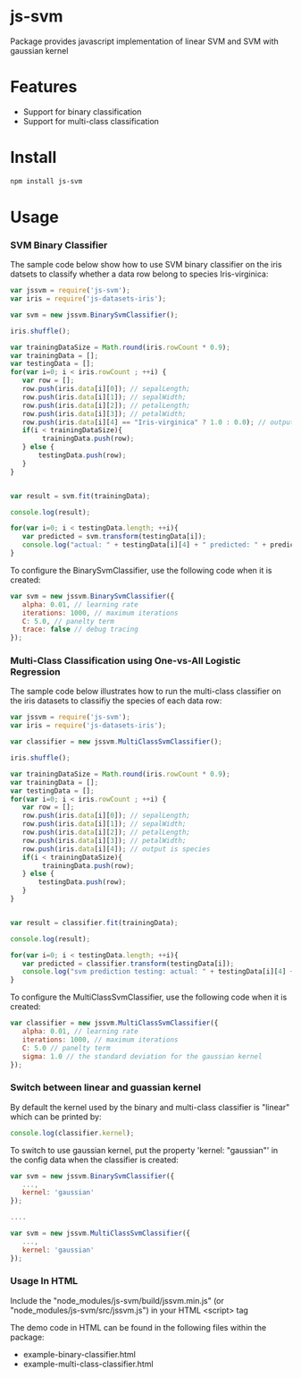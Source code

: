 # js-svm
Package provides javascript implementation of linear SVM and SVM with gaussian kernel

# Features

* Support for binary classification
* Support for multi-class classification 

# Install

```bash
npm install js-svm
```

# Usage

### SVM Binary Classifier

The sample code below show how to use SVM binary classifier on the iris datsets to classify whether a data row belong to species Iris-virginica:

```javascript
var jssvm = require('js-svm');
var iris = require('js-datasets-iris');

var svm = new jssvm.BinarySvmClassifier();

iris.shuffle();

var trainingDataSize = Math.round(iris.rowCount * 0.9);
var trainingData = [];
var testingData = [];
for(var i=0; i < iris.rowCount ; ++i) {
   var row = [];
   row.push(iris.data[i][0]); // sepalLength;
   row.push(iris.data[i][1]); // sepalWidth;
   row.push(iris.data[i][2]); // petalLength;
   row.push(iris.data[i][3]); // petalWidth;
   row.push(iris.data[i][4] == "Iris-virginica" ? 1.0 : 0.0); // output which is 1 if species is Iris-virginica; 0 otherwise
   if(i < trainingDataSize){
        trainingData.push(row);
   } else {
       testingData.push(row);
   }
}


var result = svm.fit(trainingData);

console.log(result);

for(var i=0; i < testingData.length; ++i){
   var predicted = svm.transform(testingData[i]);
   console.log("actual: " + testingData[i][4] + " predicted: " + predicted);
}
```

To configure the BinarySvmClassifier, use the following code when it is created:

```javascript
var svm = new jssvm.BinarySvmClassifier({
   alpha: 0.01, // learning rate
   iterations: 1000, // maximum iterations
   C: 5.0, // panelty term
   trace: false // debug tracing
});
```

### Multi-Class Classification using One-vs-All Logistic Regression

The sample code below illustrates how to run the multi-class classifier on the iris datasets to classifiy the species of each data row:

```javascript
var jssvm = require('js-svm');
var iris = require('js-datasets-iris');

var classifier = new jssvm.MultiClassSvmClassifier();

iris.shuffle();

var trainingDataSize = Math.round(iris.rowCount * 0.9);
var trainingData = [];
var testingData = [];
for(var i=0; i < iris.rowCount ; ++i) {
   var row = [];
   row.push(iris.data[i][0]); // sepalLength;
   row.push(iris.data[i][1]); // sepalWidth;
   row.push(iris.data[i][2]); // petalLength;
   row.push(iris.data[i][3]); // petalWidth;
   row.push(iris.data[i][4]); // output is species
   if(i < trainingDataSize){
        trainingData.push(row);
   } else {
       testingData.push(row);
   }
}


var result = classifier.fit(trainingData);

console.log(result);

for(var i=0; i < testingData.length; ++i){
   var predicted = classifier.transform(testingData[i]);
   console.log("svm prediction testing: actual: " + testingData[i][4] + " predicted: " + predicted);
}
```

To configure the MultiClassSvmClassifier, use the following code when it is created:

```javascript
var classifier = new jssvm.MultiClassSvmClassifier({
   alpha: 0.01, // learning rate
   iterations: 1000, // maximum iterations
   C: 5.0 // panelty term
   sigma: 1.0 // the standard deviation for the gaussian kernel
});
```

### Switch between linear and guassian kernel

By default the kernel used by the binary and multi-class classifier is "linear" which can be printed by:

```javascript
console.log(classifier.kernel);
```

To switch to use gaussian kernel, put the property 'kernel: "gaussian"' in the config data when the classifier is created:

```javascript
var svm = new jssvm.BinarySvmClassifier({
   ...,
   kernel: 'gaussian'
});

....

var svm = new jssvm.MultiClassSvmClassifier({
   ...,
   kernel: 'gaussian'
});

```


### Usage In HTML

Include the "node_modules/js-svm/build/jssvm.min.js" (or "node_modules/js-svm/src/jssvm.js") in your HTML \<script\> tag

The demo code in HTML can be found in the following files within the package:

* example-binary-classifier.html
* example-multi-class-classifier.html


